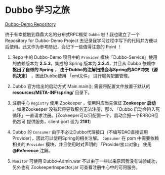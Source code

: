 # Dubbo 学习之旅

[Dubbo-Demo Repository](https://github.com/InvincibleXG/Dubbo-Demo)

终于有幸接触到鼎鼎大名的分布式RPC框架 `Dubbo` 啦！我也建立了一个 Repository for Dubbo-Demo Project 去记录我学习过程中写下的代码并方便以后使用。此文作为参考随记，会记下一些值得注意的 Point ！



1. Repo 中的 Dubbo-Demo 项目中的 `Provider` 模块「Dubbo-Service」使用的依赖版本为 **2.5.3**，集成的 Spring 版本为 **3.2.4**，并且从 Dubbo 依赖中 **抠出了自带的 Spring** 。 **由于Dubbo的注解扫描会与Spring的AOP冲突（源码决定）** ，因此Dubbo使用 「xml文件」 进行服务配置管理。

2. Dubbo 官方给出的启动方式 Main.main(); 需要将配置文件放置于默认的 **resources/META-INF/spring/** 目录下。
3. 注册中心 `Registry` 使用 Zookeeper ，使用时应当先保证 **Zookeeper 启动** 。如果Zookeeper 没有起将导致服务无法注册，那么 「Dubbo 启动会陷入死循环」一直请求注册。(Zookeeper可以只配置一个，启动会报一个ERROR但仍然可 提供服务，client port 设为 **2181**)
4. Dubbo 的 `Consumer` 由于不必让Dubbo代理接口（不编写DAO直接调用Provider），因此可以使用Spring的相关注解。 `Consumer` 在 pom 中需要依赖相关的 `Provider` 模块，并且使用时对声明的 「Provider接口对象」 使用 **@Reference** 注解。
5. `Monitor` 可使用 Dubbo-Admin.war 不过由于一些以来原因我没有试验成功，另外也有 ZookeeperInspector.jar 可查看注册中心中的可用服务。